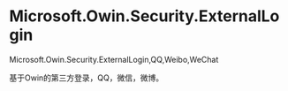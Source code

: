 # Microsoft.Owin.Security.ExternalLogin
Microsoft.Owin.Security.ExternalLogin,QQ,Weibo,WeChat

基于Owin的第三方登录，QQ，微信，微博。

